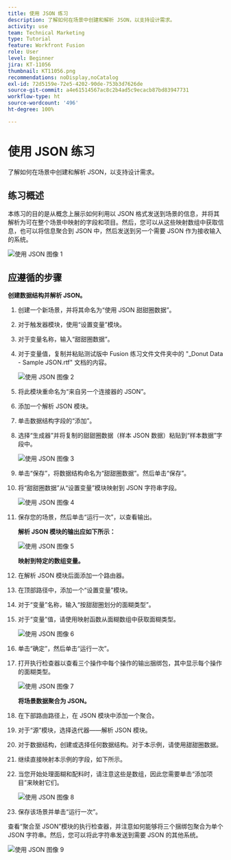 ```yaml
---
title: 使用 JSON 练习
description: 了解如何在场景中创建和解析 JSON，以支持设计需求。
activity: use
team: Technical Marketing
type: Tutorial
feature: Workfront Fusion
role: User
level: Beginner
jira: KT-11056
thumbnail: KT11056.png
recommendations: noDisplay,noCatalog
exl-id: 72d5159e-72e5-4202-90de-753b3d7626de
source-git-commit: a4e61514567ac8c2b4ad5c9ecacb87bd83947731
workflow-type: ht
source-wordcount: '496'
ht-degree: 100%

---
```


# 使用 JSON 练习

了解如何在场景中创建和解析 JSON，以支持设计需求。

## 练习概述

本练习的目的是从概念上展示如何利用以 JSON 格式发送到场景的信息，并将其解析为可在整个场景中映射的字段和项目。然后，您可以从这些映射数组中获取信息，也可以将信息聚合到 JSON 中，然后发送到另一个需要 JSON 作为接收输入的系统。

![使用 JSON 图像 1](../12-exercises/assets/working-with-json-walkthrough-1.png)

## 应遵循的步骤

**创建数据结构并解析 JSON。**

1. 创建一个新场景，并将其命名为“使用 JSON 甜甜圈数据”。
1. 对于触发器模块，使用“设置变量”模块。
1. 对于变量名称，输入“甜甜圈数据”。
1. 对于变量值，复制并粘贴测试版中 Fusion 练习文件文件夹中的 &quot;_Donut Data - Sample JSON.rtf&quot; 文档的内容。

   ![使用 JSON 图像 2](../12-exercises/assets/working-with-json-walkthrough-2.png)

1. 将此模块重命名为“来自另一个连接器的 JSON”。
1. 添加一个解析 JSON 模块。
1. 单击数据结构字段的“添加”。
1. 选择“生成器”并将复制的甜甜圈数据（样本 JSON 数据）粘贴到“样本数据”字段中。

   ![使用 JSON 图像 3](../12-exercises/assets/working-with-json-walkthrough-3.png)

1. 单击“保存”，将数据结构命名为“甜甜圈数据”。然后单击“保存”。
1. 将“甜甜圈数据”从“设置变量”模块映射到 JSON 字符串字段。

   ![使用 JSON 图像 4](../12-exercises/assets/working-with-json-walkthrough-4.png)

1. 保存您的场景，然后单击“运行一次”，以查看输出。

   **解析 JSON 模块的输出应如下所示：**

   ![使用 JSON 图像 5](../12-exercises/assets/working-with-json-walkthrough-5.png)

   **映射到特定的数组变量。**

1. 在解析 JSON 模块后面添加一个路由器。
1. 在顶部路径中，添加一个“设置变量”模块。
1. 对于“变量”名称，输入“按甜甜圈划分的面糊类型”。
1. 对于“变量”值，请使用映射函数从面糊数组中获取面糊类型。

   ![使用 JSON 图像 6](../12-exercises/assets/working-with-json-walkthrough-6.png)

1. 单击“确定”，然后单击“运行一次”。
1. 打开执行检查器以查看三个操作中每个操作的输出捆绑包，其中显示每个操作的面糊类型。

   ![使用 JSON 图像 7](../12-exercises/assets/working-with-json-walkthrough-7.png)

   **将场景数据聚合为 JSON。**

1. 在下部路由路径上，在 JSON 模块中添加一个聚合。
1. 对于“源”模块，选择迭代器——解析 JSON 模块。
1. 对于数据结构，创建或选择任何数据结构。对于本示例，请使用甜甜圈数据。
1. 继续直接映射本示例的字段，如下所示。
1. 当您开始处理面糊和配料时，请注意这些是数组，因此您需要单击“添加项目”来映射它们。

   ![使用 JSON 图像 8](../12-exercises/assets/working-with-json-walkthrough-8.png)

1. 保存该场景并单击“运行一次”。

查看“聚合至 JSON”模块的执行检查器，并注意如何能够将三个捆绑包聚合为单个 JSON 字符串。然后，您可以将此字符串发送到需要 JSON 的其他系统。

![使用 JSON 图像 9](../12-exercises/assets/working-with-json-walkthrough-9.png)
